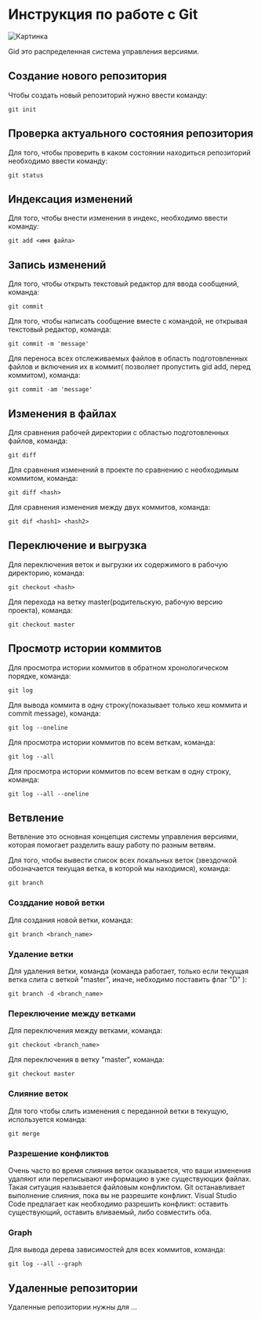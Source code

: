 # Инструкция по работе с Git

![Картинка](git.jpg)

Gid это распределенная система управления версиями.

## Создание нового репозитория
Чтобы создать новый репозиторий нужно ввести команду:

    git init

## Проверка актуального состояния репозитория

Для того, чтобы проверить в каком состоянии находиться репозиторий необходимо ввести команду:

    git status

## Индексация изменений

Для того, чтобы внести изменения в индекс, необходимо ввести команду:

    git add <имя файла>

## Запись изменений

Для того, чтобы открыть текстовый редактор для ввода сообщений, команда:

    git commit 

Для того, чтобы написать сообщение вместе с командой, не открывая текстовый редактор, команда:

    git commit -m 'message'

Для переноса всех отслеживаемых файлов в область подготовленных файлов и включения их в коммит( позволяет пропустить gid add, перед коммитом), команда:

    git commit -am 'message'

## Изменения в файлах

Для сравнения рабочей директории с областью подготовленных файлов, команда:

    git diff

Для сравнения изменений в проекте по сравнению с необходимым коммитом, команда:

    git diff <hash>

Для сравнения изменения между двух коммитов, команда:

    git dif <hash1> <hash2>

## Переключение и выгрузка

Для переключения веток и выгрузки их содержимого в рабочую директорию, команда:

    git checkout <hash>

Для перехода на ветку master(родительскую, рабочую версию проекта), команда:

    git checkout master

## Просмотр истории коммитов

Для просмотра истории коммитов в обратном хронологическом порядке, команда:

    git log

Для вывода коммита в одну строку(показывает только хеш коммита и commit message), команда:

    git log --oneline

Для просмотра истории коммитов по всем веткам, команда:

    git log --all

Для просмотра истории коммитов по всем веткам в одну строку, команда:

    git log --all --oneline

## Ветвление

Ветвление это основная концепция системы управления версиями, которая помогает разделить вашу работу по разным ветвям.

Для того, чтобы вывести список всех локальных веток (звездочкой обозначается текущая ветка, в которой мы находимся), команда:

    git branch

### Созддание новой ветки

Для создания новой ветки, команда:

    git branch <branch_name>

### Удаление ветки

Для удаления ветки, команда (команда работает, только если текущая ветка слита с веткой "master", иначе, небходимо поставить флаг "D" ):

    git branch -d <branch_name>

### Переключение между ветками

Для переключения между ветками, команда:

    git checkout <branch_name>

Для переключения в ветку "master", команда:

    git checkout master

### Слияние веток

Для того чтобы слить изменения с переданной ветки в текущую, используется команда:

    git merge

### Разрешение конфликтов

Очень часто во время слияния веток оказывается, что ваши изменения удаляют или переписывают информацию в уже существующих файлах. Такая ситуация называется файловым конфликтом. Git останавливает выполнение слияния, пока вы не разрешите конфликт.
Visual Studio Code предлагает как необходимо разрешить конфликт: оставить существующий, оставить вливаемый, либо совместить оба.

### Graph

Для вывода дерева зависимостей для всех коммитов, команда:

    git log --all --graph

## Удаленные репозитории

Удаленные репозитории нужны для ...







